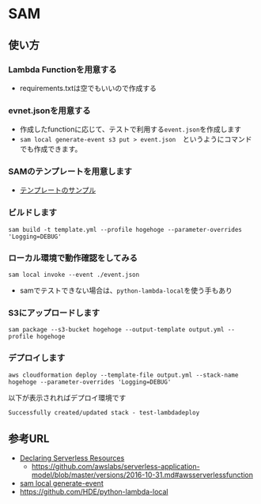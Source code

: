 # SAM
## 使い方
### Lambda Functionを用意する
- requirements.txtは空でもいいので作成する
### evnet.jsonを用意する
- 作成したfunctionに応じて、テストで利用する`event.json`を作成します
- `sam local generate-event s3 put > event.json`　というようにコマンドでも作成できます。
### SAMのテンプレートを用意します
- [テンプレートのサンプル](https://github.com/izanari/aws-cloudformation-samples/blob/master/lambda/template-03.yml)
### ビルドします
```
sam build -t template.yml --profile hogehoge --parameter-overrides 'Logging=DEBUG'
```
### ローカル環境で動作確認をしてみる
```
sam local invoke --event ./event.json
```
- samでテストできない場合は、`python-lambda-local`を使う手もあり
### S3にアップロードします
```
sam package --s3-bucket hogehoge --output-template output.yml --profile hogehoge
```
### デプロイします
```
aws cloudformation deploy --template-file output.yml --stack-name hogehoge --parameter-overrides 'Logging=DEBUG'
```
以下が表示されればデプロイ環境です
```
Successfully created/updated stack - test-lambdadeploy
```
## 参考URL
- [Declaring Serverless Resources](https://docs.aws.amazon.com/serverless-application-model/latest/developerguide/serverless-sam-template.html)
  - https://github.com/awslabs/serverless-application-model/blob/master/versions/2016-10-31.md#awsserverlessfunction
- [sam local generate-event](https://docs.aws.amazon.com/serverless-application-model/latest/developerguide/sam-cli-command-reference-sam-local-generate-event.html)
- https://github.com/HDE/python-lambda-local